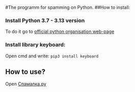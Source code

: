 #The programm for spamming on Python. 
##How to install:
### Install Python 3.7 - 3.13 version
To do it go to [official python organisation web-page](https://www.python.org/downloads/)
### Install library keyboard:
Open cmd and write:
```pip3 install keyboard```
## How to use?
Open [Спамалка.py](https://github.com/BlackPymer/-/blob/main/%D0%A1%D0%BF%D0%B0%D0%BC%D0%B0%D0%BB%D0%BA%D0%B0.py)

   
